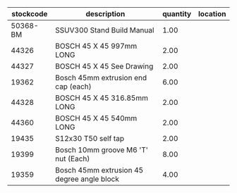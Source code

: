 |stockcode|description|quantity|location|
|---------|-----------|--------|--------|
|50368-BM|SSUV300 Stand Build Manual|1.00||
|44326|BOSCH 45 X 45 997mm LONG|2.00||
|44327|BOSCH 45 X 45 See Drawing|2.00||
|19362|Bosch 45mm extrusion end cap (each)|6.00||
|44328|BOSCH 45 X 45 316.85mm LONG|2.00||
|44360|BOSCH 45 X 45 540mm LONG|2.00||
|19435|S12x30 T50 self tap|2.00||
|19399|Bosch 10mm groove M6 'T' nut (Each)|8.00||
|19359|Bosch 45mm extrusion 45 degree angle block|4.00||

